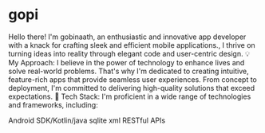 # gopi

Hello there! I'm gobinaath, an enthusiastic and innovative app developer with a knack for crafting sleek and efficient mobile applications., I thrive on turning ideas into reality through elegant code and user-centric design.
💡 My Approach:
I believe in the power of technology to enhance lives and solve real-world problems. That's why I'm dedicated to creating intuitive, feature-rich apps that provide seamless user experiences. From concept to deployment, I'm committed to delivering high-quality solutions that exceed expectations.
🔧 Tech Stack:
I'm proficient in a wide range of technologies and frameworks, including:

Android SDK/Kotlin/java
sqlite
xml
RESTful APIs
